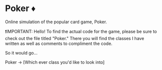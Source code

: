 # Poker ♦️
Online simulation of the popular card game, Poker.

❗IMPORTANT: Hello! To find the actual code for the game, please be sure to check out the file titled "Poker." There you will find the classes I have written as well as comments to compliment the code.

So it would go...

Poker -> [Which ever class you'd like to look into]
